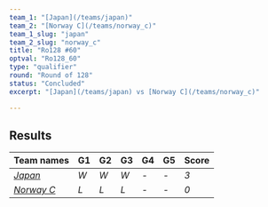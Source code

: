 ```yaml
---
team_1: "[Japan](/teams/japan)"
team_2: "[Norway C](/teams/norway_c)"
team_1_slug: "japan"
team_2_slug: "norway_c"
title: "Ro128 #60"
optval: "Ro128_60"
type: "qualifier"
round: "Round of 128"
status: "Concluded"
excerpt: "[Japan](/teams/japan) vs [Norway C](/teams/norway_c)"

---
```

## Results

| Team names | G1 | G2 | G3 | G4 | G5 | Score |
| -- | -- | -- | -- | -- | -- | -- |
| *[Japan](/teams/japan)* | *W* | *W* | *W* | *-* | *-* | *3* |
| *[Norway C](/teams/norway_c)* | *L* | *L* | *L* | *-* | *-* | *0* |
